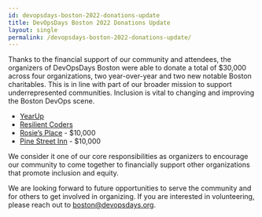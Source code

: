 ```yaml
---
id: devopsdays-boston-2022-donations-update
title: DevOpsDays Boston 2022 Donations Update
layout: single
permalink: /devopsdays-boston-2022-donations-update/
---
```


Thanks to the financial support of our community and attendees, the organizers of DevOpsDays Boston were able to donate a total of $30,000 across four organizations, two year-over-year and two new notable Boston charitables. This is in line with part of our broader mission to support underrepresented communities. Inclusion is vital to changing and improving the Boston DevOps scene.

* [YearUp](http://yearup.org/)
* [Resilient Coders](http://www.resilientcoders.org/)
* [Rosie’s Place](https://www.rosiesplace.org/) - $10,000
* [Pine Street Inn](https://www.pinestreetinn.org/) - $10,000

We consider it one of our core responsibilities as organizers to encourage our community to come together to financially support other organizations that promote inclusion and equity.

We are looking forward to future opportunities to serve the community and for others to get involved in organizing. If you are interested in volunteering, please reach out to [boston@devopsdays.org](mailto:boston@devopsdays.org).
